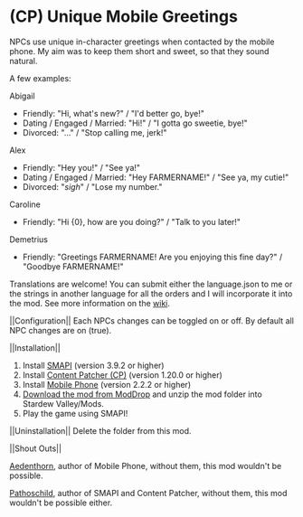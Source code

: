 # (CP) Unique Mobile Greetings
NPCs use unique in-character greetings when contacted by the mobile phone. My aim was to keep them short and sweet, so that they sound natural.

A few examples:

Abigail
* Friendly: "Hi, what's new?" / "I'd better go, bye!"
* Dating / Engaged / Married: "Hi!" / "I gotta go sweetie, bye!"
* Divorced: "..." / "Stop calling me, jerk!"

Alex
* Friendly: "Hey you!" / "See ya!"
* Dating / Engaged / Married: "Hey FARMERNAME!" / "See ya, my cutie!"
* Divorced: "*sigh*" / "Lose my number."

Caroline
* Friendly: "Hi {0}, how are you doing?" / "Talk to you later!"

Demetrius
* Friendly: "Greetings FARMERNAME! Are you enjoying this fine day?" / "Goodbye FARMERNAME!"

Translations are welcome! You can submit either the language.json to me or the strings in another language for all the orders and I will incorporate it into the mod. See more information on the <a href="https://stardewvalleywiki.com/Modding:Translations">wiki</a>.

||Configuration||
Each NPCs changes can be toggled on or off. By default all NPC changes are on (true).


||Installation||
1. Install <a href="https://smapi.io/">SMAPI</a> (version 3.9.2 or higher)
2. Install <a href="https://www.nexusmods.com/stardewvalley/mods/1915">Content Patcher (CP)</a> (version 1.20.0 or higher)
3. Install <a href="https://www.nexusmods.com/stardewvalley/mods/6523">Mobile Phone</a> (version 2.2.2 or higher)
4. <a href="https://www.moddrop.com/stardew-valley/mods/1032953-unique-mobile-greetings">Download the mod from ModDrop</a> and unzip the mod folder into Stardew Valley/Mods.
5. Play the game using SMAPI!


||Uninstallation||
Delete the folder from this mod.


||Shout Outs||

<a href="https://www.nexusmods.com/stardewvalley/users/18901754?tab=user+files">Aedenthorn</a>, author of Mobile Phone, without them, this mod wouldn't be possible.

<a href="https://www.nexusmods.com/stardewvalley/users/1552317?tab=user+files">Pathoschild</a>, author of SMAPI and Content Patcher, without them, this mod wouldn't be possible either.
